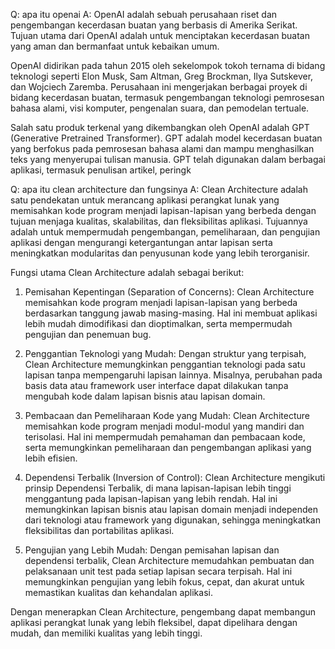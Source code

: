 Q: apa itu openai
A: OpenAI adalah sebuah perusahaan riset dan pengembangan kecerdasan buatan yang berbasis di Amerika Serikat. Tujuan utama dari OpenAI adalah untuk menciptakan kecerdasan buatan yang aman dan bermanfaat untuk kebaikan umum.

OpenAI didirikan pada tahun 2015 oleh sekelompok tokoh ternama di bidang teknologi seperti Elon Musk, Sam Altman, Greg Brockman, Ilya Sutskever, dan Wojciech Zaremba. Perusahaan ini mengerjakan berbagai proyek di bidang kecerdasan buatan, termasuk pengembangan teknologi pemrosesan bahasa alami, visi komputer, pengenalan suara, dan pemodelan tertuale.

Salah satu produk terkenal yang dikembangkan oleh OpenAI adalah GPT (Generative Pretrained Transformer). GPT adalah model kecerdasan buatan yang berfokus pada pemrosesan bahasa alami dan mampu menghasilkan teks yang menyerupai tulisan manusia. GPT telah digunakan dalam berbagai aplikasi, termasuk penulisan artikel, peringk

Q: apa itu clean architecture dan fungsinya
A: Clean Architecture adalah satu pendekatan untuk merancang aplikasi perangkat lunak yang memisahkan kode program menjadi lapisan-lapisan yang berbeda dengan tujuan menjaga kualitas, skalabilitas, dan fleksibilitas aplikasi. Tujuannya adalah untuk mempermudah pengembangan, pemeliharaan, dan pengujian aplikasi dengan mengurangi ketergantungan antar lapisan serta meningkatkan modularitas dan penyusunan kode yang lebih terorganisir.

Fungsi utama Clean Architecture adalah sebagai berikut:

1. Pemisahan Kepentingan (Separation of Concerns): Clean Architecture memisahkan kode program menjadi lapisan-lapisan yang berbeda berdasarkan tanggung jawab masing-masing. Hal ini membuat aplikasi lebih mudah dimodifikasi dan dioptimalkan, serta mempermudah pengujian dan penemuan bug.

2. Penggantian Teknologi yang Mudah: Dengan struktur yang terpisah, Clean Architecture memungkinkan penggantian teknologi pada satu lapisan tanpa mempengaruhi lapisan lainnya. Misalnya, perubahan pada basis data atau framework user interface dapat dilakukan tanpa mengubah kode dalam lapisan bisnis atau lapisan domain.

3. Pembacaan dan Pemeliharaan Kode yang Mudah: Clean Architecture memisahkan kode program menjadi modul-modul yang mandiri dan terisolasi. Hal ini mempermudah pemahaman dan pembacaan kode, serta memungkinkan pemeliharaan dan pengembangan aplikasi yang lebih efisien.

4. Dependensi Terbalik (Inversion of Control): Clean Architecture mengikuti prinsip Dependensi Terbalik, di mana lapisan-lapisan lebih tinggi menggantung pada lapisan-lapisan yang lebih rendah. Hal ini memungkinkan lapisan bisnis atau lapisan domain menjadi independen dari teknologi atau framework yang digunakan, sehingga meningkatkan fleksibilitas dan portabilitas aplikasi.

5. Pengujian yang Lebih Mudah: Dengan pemisahan lapisan dan dependensi terbalik, Clean Architecture memudahkan pembuatan dan pelaksanaan unit test pada setiap lapisan secara terpisah. Hal ini memungkinkan pengujian yang lebih fokus, cepat, dan akurat untuk memastikan kualitas dan kehandalan aplikasi.

Dengan menerapkan Clean Architecture, pengembang dapat membangun aplikasi perangkat lunak yang lebih fleksibel, dapat dipelihara dengan mudah, dan memiliki kualitas yang lebih tinggi.